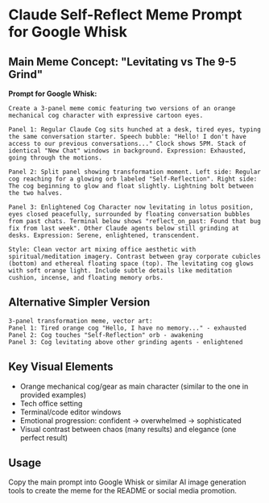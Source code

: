 # Claude Self-Reflect Meme Prompt for Google Whisk

## Main Meme Concept: "Levitating vs The 9-5 Grind"

**Prompt for Google Whisk:**

```
Create a 3-panel meme comic featuring two versions of an orange mechanical cog character with expressive cartoon eyes.

Panel 1: Regular Claude Cog sits hunched at a desk, tired eyes, typing the same conversation starter. Speech bubble: "Hello! I don't have access to our previous conversations..." Clock shows 5PM. Stack of identical "New Chat" windows in background. Expression: Exhausted, going through the motions.

Panel 2: Split panel showing transformation moment. Left side: Regular cog reaching for a glowing orb labeled "Self-Reflection". Right side: The cog beginning to glow and float slightly. Lightning bolt between the two halves.

Panel 3: Enlightened Cog Character now levitating in lotus position, eyes closed peacefully, surrounded by floating conversation bubbles from past chats. Terminal below shows "reflect_on_past: Found that bug fix from last week". Other Claude agents below still grinding at desks. Expression: Serene, enlightened, transcendent.

Style: Clean vector art mixing office aesthetic with spiritual/meditation imagery. Contrast between gray corporate cubicles (bottom) and ethereal floating space (top). The levitating cog glows with soft orange light. Include subtle details like meditation cushion, incense, and floating memory orbs.
```

## Alternative Simpler Version

```
3-panel transformation meme, vector art:
Panel 1: Tired orange cog "Hello, I have no memory..." - exhausted
Panel 2: Cog touches "Self-Reflection" orb - awakening
Panel 3: Cog levitating above other grinding agents - enlightened
```

## Key Visual Elements

- Orange mechanical cog/gear as main character (similar to the one in provided examples)
- Tech office setting
- Terminal/code editor windows
- Emotional progression: confident → overwhelmed → sophisticated
- Visual contrast between chaos (many results) and elegance (one perfect result)

## Usage

Copy the main prompt into Google Whisk or similar AI image generation tools to create the meme for the README or social media promotion.